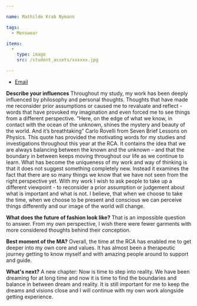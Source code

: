 ```yaml
---

name: Mathilde Krab Nymann

tags:
  - Menswear

items:
  -
    type: image
    src: /student_assets/xxxxxx.jpg

---
```


* [Email](mailto:mathilde.krab-nymann@network.rca.ac.uk)

**Describe your influences**
Throughout my study, my work has been deeply influenced by philosophy and personal thoughts. Thoughts that have made me reconsider prior assumptions or caused me to revaluate and reflect - words that have provoked my imagination and even forced me to see things from a different perspective.
 “Here, on the edge of what we know, in contact with the ocean of the unknown, shines the mystery and beauty of the world. And it’s breathtaking”
Carlo Rovelli from Seven Brief Lessons on Physics.
This quote has provided the motivating words for my studies and investigations throughout this year at the RCA. It contains the idea that we are always balancing between the known and the unknown – and that the boundary in between keeps moving throughout our life as we continue to learn.
What has become the uniqueness of my work and way of thinking is that it does not suggest something completely new. Instead it examines the fact that there are so many things we know that we have not seen from the right perspective yet.
With my work I wish to ask people to take up a different viewpoint - to reconsider a prior assumption or judgement about what is important and what is not. I believe, that when we choose to take the time, when we choose to be present and conscious we can perceive  things differently and our image of the world will change.

**What does the future of fashion look like?**
That is an impossible question to answer. From my own perspective, I wish there were fewer garments with more considered thoughts behind their conception.

**Best moment of the MA?**
Overall, the time at the RCA has enabled me to get deeper into my own core and values. It has almost been a therapeutic journey getting to know myself and with amazing people around to support and guide.

**What's next?**
A new chapter: Now is time to step into reality. We have been dreaming for at long time and now it is time to find the boundaries and balance in between dream and reality. It is still important for me to keep the dreams and visions close and I will continue with my own work alongside getting experience.  
